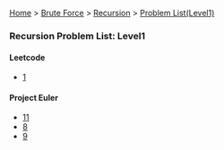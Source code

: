 [Home](../../../../) > [Brute Force](../../../) > [Recursion](../../) > [Problem List(Level1)](./)

### Recursion Problem List: Level1


#### Leetcode
- [1](../../l1-lc-1)


#### Project Euler
- [11](../../l1-euler-11)
- [8](../../l1-euler-8)
- [9](../../l1-euler-9)


